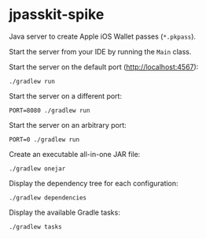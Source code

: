# jpasskit-spike

Java server to create Apple iOS Wallet passes (`*.pkpass`).

Start the server from your IDE by running the `Main` class.
 
Start the server on the default port (<http://localhost:4567>):

    ./gradlew run
    
Start the server on a different port:

    PORT=8080 ./gradlew run

Start the server on an arbitrary port:

    PORT=0 ./gradlew run

Create an executable all-in-one JAR file:

    ./gradlew onejar

Display the dependency tree for each configuration:

    ./gradlew dependencies

Display the available Gradle tasks:

    ./gradlew tasks
